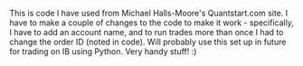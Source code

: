 This is code I have used from Michael Halls-Moore's Quantstart.com site.  I have
to make a couple of changes to the code to make it work - specifically, I have
to add an account name, and to run trades more than once I had to change the
order ID (noted in code).  Will probably use this set up in future for trading
on IB using Python.  Very handy stuff! :)
